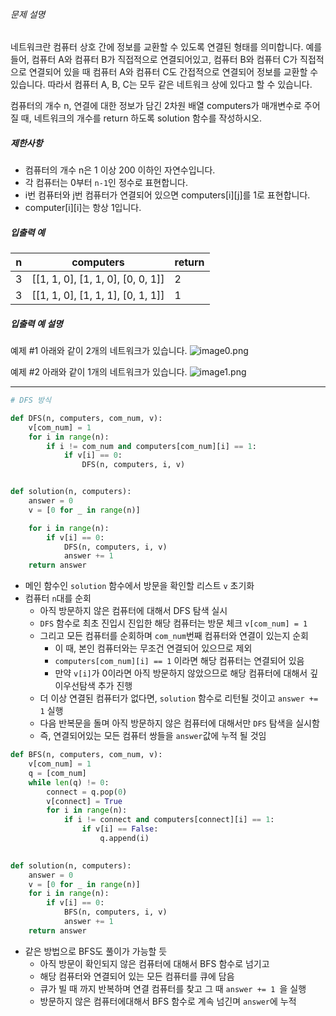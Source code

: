 ###### 문제 설명

네트워크란 컴퓨터 상호 간에 정보를 교환할 수 있도록 연결된 형태를 의미합니다. 예를 들어, 컴퓨터 A와 컴퓨터 B가 직접적으로 연결되어있고, 컴퓨터 B와 컴퓨터 C가 직접적으로 연결되어 있을 때 컴퓨터 A와 컴퓨터 C도 간접적으로 연결되어 정보를 교환할 수 있습니다. 따라서 컴퓨터 A, B, C는 모두 같은 네트워크 상에 있다고 할 수 있습니다.

컴퓨터의 개수 n, 연결에 대한 정보가 담긴 2차원 배열 computers가 매개변수로 주어질 때, 네트워크의 개수를 return 하도록 solution 함수를 작성하시오.

##### 제한사항

- 컴퓨터의 개수 n은 1 이상 200 이하인 자연수입니다.
- 각 컴퓨터는 0부터 `n-1`인 정수로 표현합니다.
- i번 컴퓨터와 j번 컴퓨터가 연결되어 있으면 computers[i][j]를 1로 표현합니다.
- computer[i][i]는 항상 1입니다.

##### 입출력 예

| n    | computers                         | return |
| ---- | --------------------------------- | ------ |
| 3    | [[1, 1, 0], [1, 1, 0], [0, 0, 1]] | 2      |
| 3    | [[1, 1, 0], [1, 1, 1], [0, 1, 1]] | 1      |

##### 입출력 예 설명

예제 #1
아래와 같이 2개의 네트워크가 있습니다.
![image0.png](https://grepp-programmers.s3.amazonaws.com/files/ybm/5b61d6ca97/cc1e7816-b6d7-4649-98e0-e95ea2007fd7.png)

예제 #2
아래와 같이 1개의 네트워크가 있습니다.
![image1.png](https://grepp-programmers.s3.amazonaws.com/files/ybm/7554746da2/edb61632-59f4-4799-9154-de9ca98c9e55.png)

---

```python
# DFS 방식

def DFS(n, computers, com_num, v):
    v[com_num] = 1
    for i in range(n):
        if i != com_num and computers[com_num][i] == 1:
            if v[i] == 0:
                DFS(n, computers, i, v)


def solution(n, computers):
    answer = 0
    v = [0 for _ in range(n)]

    for i in range(n):
        if v[i] == 0:
            DFS(n, computers, i, v)
            answer += 1
    return answer
```

- 메인 함수인 `solution` 함수에서 방문을 확인할 리스트 `v` 초기화
- 컴퓨터 `n`대를 순회
  - 아직 방문하지 않은 컴퓨터에 대해서 DFS 탐색 실시
  - `DFS` 함수로 최초 진입시 진입한 해당 컴퓨터는 방문 체크 `v[com_num] = 1`
  - 그리고 모든 컴퓨터를 순회하며 `com_num`번째 컴퓨터와 연결이 있는지 순회
    - 이 때, 본인 컴퓨터와는 무조건 연결되어 있으므로 제외
    - `computers[com_num][i] == 1` 이라면 해당 컴퓨터는 연결되어 있음
    - 만약 `v[i]`가 0이라면 아직 방문하지 않았으므로 해당 컴퓨터에 대해서 깊이우선탐색 추가 진행
  - 더 이상 연결된 컴퓨터가 없다면, `solution` 함수로 리턴될 것이고 `answer += 1` 실행
  - 다음 반복문을 돌며 아직 방문하지 않은 컴퓨터에 대해서만 `DFS` 탐색을 실시함
  - 즉, 연결되어있는 모든 컴퓨터 쌍들을 `answer`값에 누적 될 것임



```python
def BFS(n, computers, com_num, v):
    v[com_num] = 1
    q = [com_num]
    while len(q) != 0:
        connect = q.pop(0)
        v[connect] = True
        for i in range(n):
            if i != connect and computers[connect][i] == 1:
                if v[i] == False:
                    q.append(i)

                    
def solution(n, computers):
    answer = 0
    v = [0 for _ in range(n)]
    for i in range(n):
        if v[i] == 0:
            BFS(n, computers, i, v)
            answer += 1
    return answer
```



- 같은 방법으로 BFS도 풀이가 가능할 듯
  - 아직 방문이 확인되지 않은 컴퓨터에 대해서 BFS 함수로 넘기고
  - 해당 컴퓨터와 연결되어 있는 모든 컴퓨터를 큐에 담음
  - 큐가 빌 때 까지 반복하며 연결 컴퓨터를 찾고 그 때 `answer += 1 `을 실행
  - 방문하지 않은 컴퓨터에대해서 BFS 함수로 계속 넘긴며 `answer`에 누적